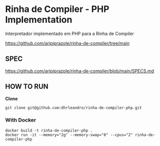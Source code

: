 # Rinha de Compiler - PHP Implementation

Interpretador implementado em PHP para a Rinha de Compiler

https://github.com/aripiprazole/rinha-de-compiler/tree/main

## SPEC

https://github.com/aripiprazole/rinha-de-compiler/blob/main/SPECS.md

## HOW TO RUN

**Clone**
```
git clone git@github.com:dhrleandro/rinha-de-compiler-php.git
```

### With Docker

```
docker build -t rinha-de-compiler-php .
docker run -it --memory="2g" --memory-swap="0" --cpus="2" rinha-de-compiler-php
```